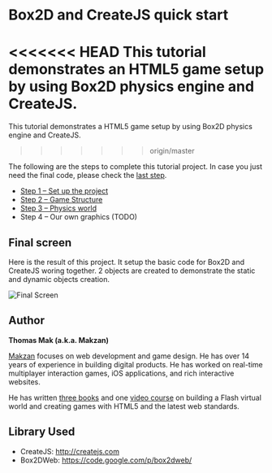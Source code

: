 # Box2D and CreateJS quick start

<<<<<<< HEAD
This tutorial demonstrates an HTML5 game setup by using Box2D physics engine and CreateJS.
=======
This tutorial demonstrates a HTML5 game setup by using Box2D physics engine and CreateJS.
>>>>>>> origin/master

The following are the steps to complete this tutorial project. In case you just need the final code, please check the [last step](https://github.com/makzan/Tutorial-Box2D-and-CreateJS-quick-start/tree/master/step-3-physics-world/).

- [Step 1 – Set up the project](https://github.com/makzan/Tutorial-Box2D-and-CreateJS-quick-start/tree/master/step-1-setup-project/)
- [Step 2 – Game Structure](https://github.com/makzan/Tutorial-Box2D-and-CreateJS-quick-start/tree/master/step-2-game-structure/)
- [Step 3 – Physics world](https://github.com/makzan/Tutorial-Box2D-and-CreateJS-quick-start/tree/master/step-3-physics-world/)
- Step 4 – Our own graphics (TODO)

## Final screen

Here is the result of this project. It setup the basic code for Box2D and CreateJS woring together. 2 objects are created to demonstrate the static and dynamic objects creation.

![Final Screen](https://raw.githubusercontent.com/makzan/Tutorial-Box2D-and-CreateJS-quick-start/master/tutorial-images/final-screen.png)

## Author

**Thomas Mak (a.k.a. Makzan)**

[Makzan](http://makzan.net) focuses on web development and game design. He has over 14 years of experience in building digital products. He has worked on real-time multiplayer interaction games, iOS applications, and rich interactive websites.

He has written [three books](http://www.amazon.com/s/ref=ntt_athr_dp_sr_1?_encoding=UTF8&field-author=Makzan&search-alias=digital-text&sort=relevancerank) and one [video course](http://www.packtpub.com/html5-game-development/video) on building a Flash virtual world and creating games with HTML5 and the latest web standards.



## Library Used

- CreateJS: http://createjs.com
- Box2DWeb: https://code.google.com/p/box2dweb/

